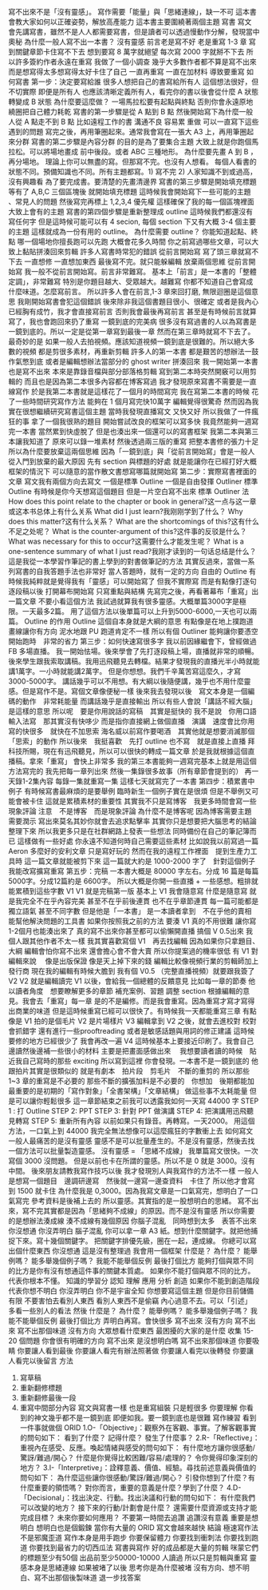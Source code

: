 

寫不出來不是「沒有靈感」。
寫作需要「能量」與「思緒連線」，缺一不可
這本書會教大家如何以正確姿勢，解放高產能力
這本書主要圍繞著兩個主題
寫書
寫文
會先講寫書，雖然不是人人都需要寫書，但是讀者可以透過慢動作分解，發現當中奧秘
為什麼一般人寫不出一本書？
沒有靈感
前言老是寫不好
老是重寫 1-3 章
寫到關鍵章節卡住寫不下去
想到要寫 8 萬字就絕望
每次寫 2000 字就掰不下去
所以許多簽約作者永遠在重寫
我做了一個小調查
幾乎大多數作者都不算是寫不出來
而是想寫得太多想寫得太好卡住了自己
一直再重寫
一直在加材料 導致要重寫
如何寫書
第一步：決定要寫給誰
很多人想把自己的書寫給所有人
這個想法很好，但不切實際
即便是所有人
也應該清晰定義所有人，看完你的書以後會從什麼 A 狀態轉變成 B 狀態
為什麼要這麼做？
一場馬拉松要有起點與終點
否則你會永遠原地繞圈把自己體力耗乾
寫書的第一步驟是從 A 點到 B 點
然後開始寫下為什麼一般人從 A 點走不到 B 點
比如遠程工作的書
溝通不良
容易累
重做
可以一直寫下這些遇到的問題
寫完之後，再用筆圈起來。通常我會寫在一張大 A3 上，再用筆圈起來分群
寫書的第二步驟是內容分群
的目的是為了要集合主題
大致上就是你跑個馬拉松。可以將場地畫成 前中後段。或者 ABC 三種地形。
為什麼要先畫 A 到 B ，再分場地。
理論上你可以無盡的寫。但那寫不完。也沒有人想看。
每個人看書的狀態不同。預備知識也不同。所有主題都寫。1) 寫不完 2) 人家知識不到或過高，沒有興趣看
為了要完成書。要清楚的先畫清邊界
寫書的第三步驟是開始填充標題
等有了 A,B,C 三個區塊後
就開始填充標題
這時候我會開始寫下一些可能的主題 、常見人的問題
然後寫完再標上 1,2,3,4 優先權
這樣確保了我的每一個區塊裡面大致上會有的主題
寫書的第四個步驟是重新整理成 outline
這時候我們都還沒有寫任何字
但是這時候可能可以有 4 secion, 每個 section 下又有大概 3-4 個主要的主題
這樣就成為一份有用的 outline。
為什麼需要 outline？
你能知道起點、終點
哪一個場地你擅長跑可以先跑
大概會花多久時間
你之前寫過哪些文章，可以大致上黏貼拼湊回來剪輯
許多人寫書時常犯的錯誤
從前言開始寫
寫了頭三章就寫不下去
一直想修
一直想加東西
最後寫不完。就只能躲編輯
放棄兩個思維
從前言開始寫
我一般不從前言開始寫。前言非常難寫。
基本上「前言」是一本書的「整體定調」，非常難寫
特別是你題目越大、受眾越大。越難寫
你都不知道自己會寫成什麼味道。怎麼寫前言。
所以許多人會在前言,1-3 章來回打磨, 無限迴圈是這個意思
我剛開始寫書會犯這個錯誤
後來除非我這個書題目很小、很確定
或者是我內心已經胸有成竹，我才會直接寫前言
否則我會最後再寫前言
甚至是有時候前言就算寫了，我也會跑回來扔了重寫
一鏡到底的完美病
很多沒有寫過書的人以為寫書是一鏡到底的。所以一定是從第一章寫到最後一章
然而在第三章時就寫不下去了。
最奇妙的是
如果一般人去拍視頻。應該知道視頻一鏡到底是很難的。所以絕大多數的視頻
都是剪很多素材，再重新剪輯
許多人的第一本書 都是艱苦的想辦法一鼓作氣憋到底
或者是編輯想辦法當部分的 ghost writer 拼湊回來
我一開始第一本書也是寫不出來
本來是靠錄音檔與部分部落格剪輯
寫到第二本時突然開竅可以用剪輯的
而且也是因為第二本很多內容都在博客寫過
我才發現原來寫書不需要是一直線寫作
於是我第二本書就是這樣花了一個月的時間寫完
我在寫第二本書的時候
花了一些時間研究寫作方法
能夠在 1 個月寫完快10萬字
編輯覺得很驚奇
然而因為我實在很想繼續研究寫書這個主題
當時我發現直播寫文 又快又好
所以我做了一件瘋狂的事
拿了一個我很熟的題目 開始嘗試改良的框架可以寫多快
我竟然能夠一週寫完一本書
當然累到快虛脫了
但是也湊出來一個還可以的寫書框架
我第二本與第三本讓我知道了
原來可以錄一堆素材
然後透過兩三版的重寫
把整本書修的張力十足
所以為什麼要放棄這兩個思維
因為「一鏡到底」與「從前言開始寫」會是一般人從入門到放棄的最大原因
先有 section 與標題的好處
就是能讓你在已經打好大概框架的情況下
可以隨意的當作散文書想寫哪篇就開始寫
第二步：實際寫書裡面的文章
寫文我有兩個方向去寫文
一個是標準 Outline
一個是自由發揮 Outliner
標準 Outline
有時候是你今天想寫這個題目
但是一片空白寫不出來
標準 Outliner 法
How does this point relate to the chapter or book in general?这一点与这一章或这本书总体上有什么关系
What did I just learn?我刚刚学到了什么？
Why does this matter?这有什么关系？
What are the shortcomings of this?这有什么不足之处呢？
What is the counter-argument of this?这件事的反驳是什么？
What was necessary for this to occur?这需要什么才能发生呢？
What is a one-sentence summary of what I just read?我刚才读到的一句话总结是什么？
這是我從一本學習作筆記的書上學到的對書做筆記的方法
其實反過來，當做一系列寫書的自我答題手法也非常好
當人答題時，就有一定的方向
自由的 Outline
有時候我純粹就是覺得我有「靈感」可以開始寫了
但我不實際寫
而是有點像打逐句逐段稿以後
打開幕布開始寫
只寫重點與結構
先寫完之後，再看著幕布「重寫」出一篇文章
不要小看這個方法
我試過就算我有很多靈感。大概單篇3000字是極限。一天最多2篇。
用了這個方法以後單篇可以上升到5000-6000,一天也可以兩篇。
Outline 的作用
Outline 這個自本身就是大綱的意思
有點像是在地上撲跑道
畫線讓你有方向
泥水地跟 PU 跑道肯定不一樣
所以有個 Outliner 能夠讓你要憑空開始跑時　非常的省力
第三步：如何快速寫很多字
我以前因緣繼會下，曾經做過 FB 多場直播。
我一開始怯場。後來學會了先打逐段稿上場，直播就非常的順暢。
後來學生跟我索取講稿。我用迅飛聽見去轉檔。結果才發現我的直播光半小時就能講1萬字。一小時就能講2萬字。
但是你想想。我們千辛萬苦寫這麼久，才寫3000-5000字。
講話幾乎可以不用想。有大綱以後隨便講，幾乎也不用什麼靈感。但是寫作不是。寫個文章像便秘一樣
後來我去發現以後　寫文本身是一個編碼的動作　非常耗能量
而講話幾乎是直接輸出
所以有些人會說「講話不經大腦」是這樣的意思
所以呢　要是你用說話的寫稿　其實是挺快的
我不是說　你用口語輸入法寫　那其實沒有快哆少
而是指你直接網上做個直播　演講　速度會比你用寫的快很多　就快在不加思索
海名威以前寫作要喝酒　其實他就是想要消滅那個「思索」的動作
所以後來　我挺喜歡　先打 outline 也不寫　就是直接上直播
拜科技所賜，現在有迅飛聽見，所以可以很快的轉成一篇文章
於是我就根據這個直播稿。拿來「重寫」
會快上非常多
我的第三本書能夠一週寫完基本上就是用這個方法寫完的
我先把每一章列出來
然後一集錄很多故事（所有章節會提到的）
再一天錄1-2集內容
每錄一集就重寫一集
這樣七天就寫完了一本書
第四步：積累書中例子
有時候寫書最麻煩的是要舉例
臨時新生一個例子實在是很煩
但是不舉例又可能會被卡住
這就是累積素材的重要性
其實我不只是寫博客　我更多時間會寫一些現象評論
注意　不是博客　而是現象評論
為什麼不是博客呢
因為博客需要主題　需要潤示
寫出來莫名其妙你就會去追求點擊率
其實你只是想要把大腦思考的結論整理下來
所以我更多只是在社群網路上發表一些想法
同時備份在自己的筆記簿而已
這樣做有一些好處
你永遠不知道何時自己需要這些素材
比如說我以前寫過一篇 Aeron 多麼好的安利文章
只是寫好玩的
然而在我的遠程工作裡面　提到生產力工具時
這一篇文章就能被剪下來
這一篇就大約是 1000-2000 字了　針對這個例子我能改寫擴寫重寫
第五步：完稿
一本書大概是 80000 字左右。分成 16 篇是每篇5000字。分成12篇約是 6600字。
所以大概是你開一些直播 + 一些感想。粗排就能累積到這些字數
V1
V1 就是完稿第一版
基本上 V1 我會隨意寫
什麼是隨意寫
就是我完全不在乎內容完美
甚至不在乎前後連貫
也不在乎章節連貫
每一篇可能都是獨立語氣
甚至不同字數
但是他是「一本書」
是一本讀者拿到　不在乎他的賣相　能幫他解決問題的工具書
如果你按照我之前的方法
要湊 V1 真的不用很難
讓你寫1-2個月也能湊出來了
真的寫不出來你甚至都可以偷懶開直播
搞個 V 0.5出來
我個人跟其他作者不太一樣
我其實喜歡寫個 V1　再去找編輯
因為如果你只拿題目、大綱
編輯會怕你寫不出來
還會擔心會不會大賣
所以你提案過的機率很低
有 V1 對編輯來說　
像是出版保證
像是天上掉下來的錢
編輯比較像視頻行業的剪輯師加上發行商
現在我的編輯有時候大膽到
我有個 V0.5 （完整直播視頻）就要跟我簽了
V2
V2 就是編輯讀完 V1 以後，會給我一個總體的反饋意見
比如每一章的節奏
他以讀者角度　想要瞭解更多的章節
補充案例、習題
調整 section
根據編輯的意見。我會去「重寫」每一章
是的不是編修。而是我會重寫。因為重寫才寫才寫得出商業的味道
但是這時候重寫已經可以很快了。有時候我一天都能重寫三章
有點像是 V1 拍的是個毛片 V2 是片場樣片
V3
編輯拿到 V2 之後，就會去進校對
校對會抓錯字
還有進行一些prooftreading
或者是敏感話題與用詞的修正建議
這時候要修的地方已經很少了
我會再改一遍
V4
這時候基本上要接近印刷了。我會自己邊讀然後邊補一些很小的材料
主要是把畫面感做出來　
我想要讀者讀的時候　貼近我自己寫時的那些 exciting
所以寫到這裡
你會發現。一本書不是一鏡到底的
他跟拍片其實是很類似的
就是有劇本　拍片段　剪毛片　不斷的重剪的
所以那些 1~3 章的重寫是不必要的
那些不斷的擴張加料是不必要的　你想加　後期都能加
最重要的是初期的「寫作對象」「全書架構」「文章結構」
做這些事不太耗能量
但是可以讓你輕鬆很多
這一章節結束之前我可以透露我如何一天寫 44000 字
STEP 1 : 打 Outline
STEP 2: PPT
STEP 3: 針對 PPT 做演講
STEP 4: 把演講用迅飛聽見轉寫
STEP 5: 重新所有內容
以前如果只有錄音。再轉寫。一天2000。
用這個方法，一口氣上到 44000
我完全無法想像可以這麼瘋狂的字數衝上去
如何寫文
一般人最痛苦的是沒有靈感
靈感不是可以批量產生的。不是沒有靈感，然後去找一個方法可以批量製造靈感。
沒有靈感 = 「思緒不成線」
我單篇寫文很快。一次寫個 3000 沒問題。
但是以前也卡在所謂的靈感。所以不是 0 就是 3000。沒有中間。
後來朋友請教我寫作技巧以後
我才發現別人與我寫作的方法不一樣
一般人是想寫一個題目　邊調研邊寫　然後就一邊寫一邊查資料　卡住了
所以他才會寫到 1500 就卡住
為什麼我是 0,3000。因為我寫文章是一口氣寫完，想明白了一口氣寫完
參考資料是後補上去的
所以靈感。其實指的是一股想明白的思緒。
寫不出來，寫不完其實都是因為「思緒夠不成線」的原因。而不是沒有靈感
所以你需要的是想辦法湊成線
湊不成線有幾個原因
你腦子混亂　同時想到太多　表答不出來
你沒想通
你沒弄明白
腦子混亂
你可以拿一章 A3 紙。想到什麼關鍵字。就把他捕捉下來。寫十幾個關鍵字。
把關鍵字排優先級，圈在一起，連成線。
你總可以寫出個什麼東西
你沒想通
這是沒有整理過
我會用一個框架
什麼是？
為什麼？
能舉例嗎？
能多舉幾個例子嗎？
我能不能舉個反例
最後打個比方
能夠打個與眾不同的比方是你有沒有想通這件事的關鍵本質處。
如果你不能打個與眾不同的比方。代表你根本不懂。
知識的學習分
認知
理解
應用
分析
創造
如果你不能到創造階段代表你想不明白
你沒弄明白
你不是宇宙全知
你想要寫這個主題
但是你目前儲備有限
不要害怕去看別人東西
看別人東西不是偷竊
內心過意不去。可以「引述」
多看一些別人的看法
然後
什麼是？
為什麼？
能舉例嗎？
能多舉幾個例子嗎？
我能不能舉個反例
最後打個比方
弄明白再寫。會快很多
寫不出來
沒有方向
寫不出來
寫不出那個味道
沒有方向
大眾想看什麼東西
最困擾的大家的是什麼
收集 15-20 個問題
你會很有明確的方向
寫不出來
是沒想明白嗎
寫不出來那個味道
你要吸睛
你要讓人看到最後
你要讓人看完有辦法照著做
你要讓人看完以後轉發
你要讓人看完以後留言
方法
1. 寫草稿
2. 重新翻修標題
3. 重新翻修最後一段
4. 重寫中間部分內容
寫文與寫書一樣
也是重寫組裝
只是輕很多
你要理解
你看到的神文幾乎都不是一鏡到底
即便如我。要一鏡到底也是很難
寫作練習
看到一件事就做個 ORID
1.O-「Objective」：觀察外在客觀、事實。了解客觀事實的問句如下：
看到了什麼？
記得什麼？
發生了什麼事？
2.R-「Reflective」：重視內在感受、反應。喚起情緒與感受的問句如下：
有什麼地方讓你很感動/驚訝/難過/開心？
什麼是你覺得比較困難/容易/處理的？
令你覺得印象深刻的地方？
3.I-「Interpretive」：詮釋意義、價值、經驗。尋找前述意義與價值的問句如下：
為什麼這些讓你很感動/驚訝/難過/開心？
引發你想到了什麼？有什麼重要的領悟嗎？
對你而言，重要的意義是什麼？學到了什麼？
4.D-「Decisional」：找出決定、行動。找出決議和行動的問句如下：
有什麼我們可以改變的地方？
接下來的行動/計劃會是什麼？
還需要什麼資源或支持才能完成目標？
未來你要如何應用？
不要第一時間去追讚
追讚沒有意義
重要是想明白
想明白也是個鍛鍊
當你有大量的 ORID
寫文會越來越快
結論
極速寫作法不是邪魔歪道
寫作本身是用手跑步
你要保留體力
你要找到衝刺法
你要找到跑道
你要找到最省力的切西瓜法
寫書與寫作
好的成品都是大量的剪輯
咪蒙它們的標題至少有50個
出品前至少50000-10000 人讀過
所以只是剪輯與重寫
靈感本身是思緒連線
如果被堵了以後
思考你是為什麼被堵
沒有方向、想不明白、寫不出那個後製味道
退一步找答案
